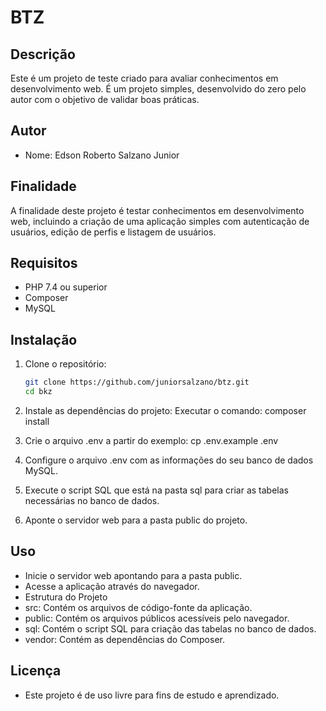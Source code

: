 # BTZ

## Descrição
Este é um projeto de teste criado para avaliar conhecimentos em desenvolvimento web. 
É um projeto simples, desenvolvido do zero pelo autor com o objetivo de validar 
boas práticas.

## Autor
- Nome: Edson Roberto Salzano Junior

## Finalidade
A finalidade deste projeto é testar conhecimentos em desenvolvimento web, 
incluindo a criação de uma aplicação simples com autenticação de usuários, 
edição de perfis e listagem de usuários.

## Requisitos
- PHP 7.4 ou superior
- Composer
- MySQL

## Instalação
1. Clone o repositório:
   ```sh
   git clone https://github.com/juniorsalzano/btz.git
   cd bkz

2. Instale as dependências do projeto:
Executar o comando: composer install

3. Crie o arquivo .env a partir do exemplo:
cp .env.example .env

4. Configure o arquivo .env com as informações do seu banco de dados MySQL.

5. Execute o script SQL que está na pasta sql para criar as tabelas necessárias no banco de dados.

6. Aponte o servidor web para a pasta public do projeto.

## Uso
* Inicie o servidor web apontando para a pasta public.
* Acesse a aplicação através do navegador.
* Estrutura do Projeto
* src: Contém os arquivos de código-fonte da aplicação.
* public: Contém os arquivos públicos acessíveis pelo navegador.
* sql: Contém o script SQL para criação das tabelas no banco de dados.
* vendor: Contém as dependências do Composer.

## Licença
* Este projeto é de uso livre para fins de estudo e aprendizado.
